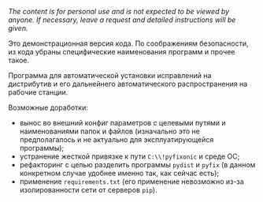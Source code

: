 *The content is for personal use and is not expected to be viewed by anyone. If necessary, leave a request and detailed instructions will be given.*

Это демонстрационная версия кода. По соображениям безопасности, из кода убраны специфические наименования программ и прочее такое.

Программа для автоматической установки исправлений на дистрибутив и его дальнейнего автоматического распространения на рабочие станции.

Возможные доработки:
- вынос во внешний конфиг параметров с целевыми путями и наименованиями папок и файлов (изначально это не предполагалось и не актуально для эксплуатирующейся программы);
- устранение жесткой привязке к пути `C:\\!pyfixonic` и среде ОС;
- рефакторинг с целью разделить программы `pydist` и `pyfix` (в данном конкретном случае удобнее именно так, как сейчас есть);
- применение `requirements.txt` (его применение невозможно из-за изолированности сети от серверов `pip`).
